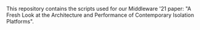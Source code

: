 This repository contains the scripts used for our Middleware '21 paper: "A Fresh Look at the Architecture and Performance of Contemporary Isolation Platforms".